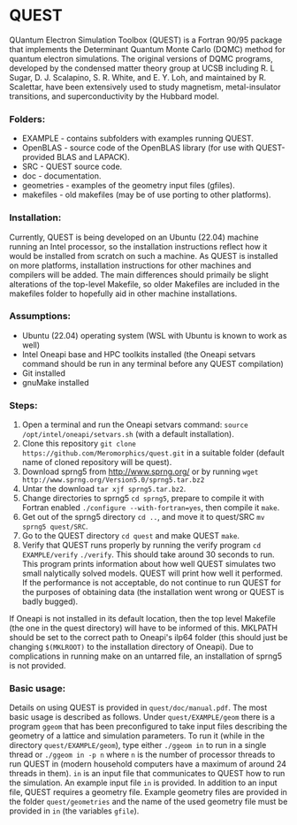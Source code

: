 
# QUEST

QUantum Electron Simulation Toolbox (QUEST) is a Fortran 90/95 package that implements the Determinant Quantum Monte Carlo (DQMC) method for quantum electron simulations. The original versions of DQMC programs, developed by the condensed matter theory group at UCSB including R. L Sugar, D. J. Scalapino, S. R. White, and E. Y. Loh, and maintained by R. Scalettar, have been extensively used to study magnetism, metal-insulator transitions, and superconductivity by the Hubbard model.


### Folders:

* EXAMPLE - contains subfolders with examples running QUEST.
* OpenBLAS - source code of the OpenBLAS library (for use with QUEST-provided BLAS and LAPACK).
* SRC - QUEST source code.
* doc - documentation.
* geometries - examples of the geometry input files (gfiles).
* makefiles - old makefiles (may be of use porting to other platforms).

### Installation:

Currently, QUEST is being developed on an Ubuntu (22.04) machine running an Intel processor, so the installation instructions reflect how it would be installed from scratch on such a machine.
As QUEST is installed on more platforms, installation instructions for other machines and compilers will be added. The main differences should primaily be slight alterations of the top-level Makefile, so older Makefiles are included in the makefiles folder to hopefully aid in
other machine installations.

### Assumptions:
  * Ubuntu (22.04) operating system (WSL with Ubuntu is known to work as well)
  * Intel Oneapi base and HPC toolkits installed (the Oneapi setvars command should be run in any terminal before any QUEST compilation)
  * Git installed
  * gnuMake installed

### Steps:
  1. Open a terminal and run the Oneapi setvars command: `source /opt/intel/oneapi/setvars.sh` (with a default installation).
  2. Clone this repository `git clone https://github.com/Meromorphics/quest.git` in a suitable folder (default name of cloned repository will be quest).
  3. Download sprng5 from http://www.sprng.org/ or by running `wget http://www.sprng.org/Version5.0/sprng5.tar.bz2`
  4. Untar the download `tar xjf sprng5.tar.bz2`.
  5. Change directories to sprng5 `cd sprng5`, prepare to compile it with Fortran enabled `./configure --with-fortran=yes`, then compile it `make`.
  6. Get out of the sprng5 directory `cd ..`, and move it to quest/SRC `mv sprng5 quest/SRC`.
  7. Go to the QUEST directory `cd quest` and make QUEST `make`.
  8. Verify that QUEST runs properly by running the verify program `cd EXAMPLE/verify` `./verify`. This should take around 30 seconds to run. This program prints information about how well QUEST simulates two small nalytically solved models. QUEST will print how well it performed. If the performance is not acceptable, do not continue to run QUEST for the purposes of obtaining data (the installation went wrong or QUEST is badly bugged).

If Oneapi is not installed in its default location, then the top level Makefile (the one in the quest directory) will have to be informed of this. MKLPATH should be set to the correct path to Oneapi's ilp64 folder (this should just be changing `$(MKLROOT)` to the installation directory of Oneapi). Due to complications in running make on an untarred file, an installation of sprng5 is not provided.

### Basic usage:

Details on using QUEST is provided in `quest/doc/manual.pdf`. The most basic usage is described as follows. Under `quest/EXAMPLE/geom` there is a program `ggeom` that has been preconfigured to take input files describing the geometry of a lattice and simulation parameters. To run it (while in the directory `quest/EXAMPLE/geom`), type either `./ggeom in` to run in a single thread or `./ggeom in -p n` where `n` is the number of processor threads to run QUEST in (modern household computers have a maximum of around 24 threads in them). `in` is an input file that communicates to QUEST how to run the simulation. An example input file `in` is provided. In addition to an input file, QUEST requires a geometry file. Example geometry files are provided in the folder `quest/geometries` and the name of the used geometry file must be provided in `in` (the variables `gfile`).
